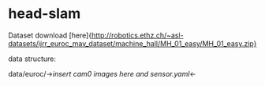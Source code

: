 # head-slam

Dataset download [here]{http://robotics.ethz.ch/~asl-datasets/ijrr_euroc_mav_dataset/machine_hall/MH_01_easy/MH_01_easy.zip}

data structure:

data/euroc/->*insert cam0 images here and sensor.yaml*<-
